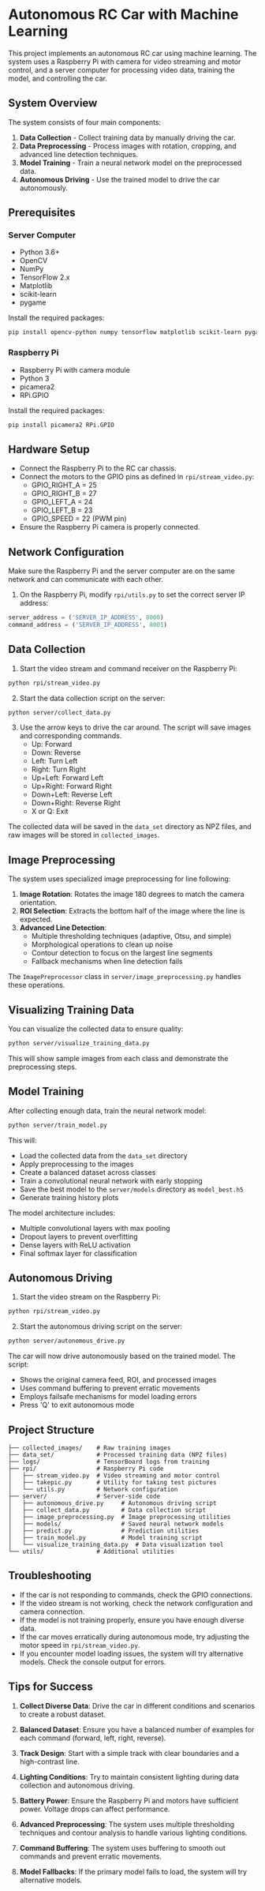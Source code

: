 # Autonomous RC Car with Machine Learning

This project implements an autonomous RC car using machine learning. The system uses a Raspberry Pi with camera for video streaming and motor control, and a server computer for processing video data, training the model, and controlling the car.

## System Overview

The system consists of four main components:

1. **Data Collection** - Collect training data by manually driving the car.
2. **Data Preprocessing** - Process images with rotation, cropping, and advanced line detection techniques.
3. **Model Training** - Train a neural network model on the preprocessed data.
4. **Autonomous Driving** - Use the trained model to drive the car autonomously.

## Prerequisites

### Server Computer
- Python 3.6+
- OpenCV
- NumPy
- TensorFlow 2.x
- Matplotlib
- scikit-learn
- pygame

Install the required packages:
```bash
pip install opencv-python numpy tensorflow matplotlib scikit-learn pygame
```

### Raspberry Pi
- Raspberry Pi with camera module
- Python 3
- picamera2
- RPi.GPIO

Install the required packages:
```bash
pip install picamera2 RPi.GPIO
```

## Hardware Setup

- Connect the Raspberry Pi to the RC car chassis.
- Connect the motors to the GPIO pins as defined in `rpi/stream_video.py`:
  - GPIO_RIGHT_A = 25
  - GPIO_RIGHT_B = 27
  - GPIO_LEFT_A = 24
  - GPIO_LEFT_B = 23
  - GPIO_SPEED = 22 (PWM pin)
- Ensure the Raspberry Pi camera is properly connected.

## Network Configuration

Make sure the Raspberry Pi and the server computer are on the same network and can communicate with each other.

1. On the Raspberry Pi, modify `rpi/utils.py` to set the correct server IP address:
```python
server_address = ('SERVER_IP_ADDRESS', 8000)
command_address = ('SERVER_IP_ADDRESS', 8001)
```

## Data Collection

1. Start the video stream and command receiver on the Raspberry Pi:
```bash
python rpi/stream_video.py
```

2. Start the data collection script on the server:
```bash
python server/collect_data.py
```

3. Use the arrow keys to drive the car around. The script will save images and corresponding commands.
   - Up: Forward
   - Down: Reverse
   - Left: Turn Left
   - Right: Turn Right
   - Up+Left: Forward Left
   - Up+Right: Forward Right
   - Down+Left: Reverse Left
   - Down+Right: Reverse Right
   - X or Q: Exit

The collected data will be saved in the `data_set` directory as NPZ files, and raw images will be stored in `collected_images`.

## Image Preprocessing

The system uses specialized image preprocessing for line following:

1. **Image Rotation**: Rotates the image 180 degrees to match the camera orientation.
2. **ROI Selection**: Extracts the bottom half of the image where the line is expected.
3. **Advanced Line Detection**: 
   - Multiple thresholding techniques (adaptive, Otsu, and simple)
   - Morphological operations to clean up noise
   - Contour detection to focus on the largest line segments
   - Fallback mechanisms when line detection fails

The `ImagePreprocessor` class in `server/image_preprocessing.py` handles these operations.

## Visualizing Training Data

You can visualize the collected data to ensure quality:

```bash
python server/visualize_training_data.py
```

This will show sample images from each class and demonstrate the preprocessing steps.

## Model Training

After collecting enough data, train the neural network model:

```bash
python server/train_model.py
```

This will:
- Load the collected data from the `data_set` directory
- Apply preprocessing to the images
- Create a balanced dataset across classes
- Train a convolutional neural network with early stopping
- Save the best model to the `server/models` directory as `model_best.h5`
- Generate training history plots

The model architecture includes:
- Multiple convolutional layers with max pooling
- Dropout layers to prevent overfitting
- Dense layers with ReLU activation
- Final softmax layer for classification

## Autonomous Driving

1. Start the video stream on the Raspberry Pi:
```bash
python rpi/stream_video.py
```

2. Start the autonomous driving script on the server:
```bash
python server/autonomous_drive.py
```

The car will now drive autonomously based on the trained model. The script:
- Shows the original camera feed, ROI, and processed images
- Uses command buffering to prevent erratic movements
- Employs failsafe mechanisms for model loading errors
- Press 'Q' to exit autonomous mode

## Project Structure

```
├── collected_images/    # Raw training images
├── data_set/            # Processed training data (NPZ files)
├── logs/                # TensorBoard logs from training
├── rpi/                 # Raspberry Pi code
│   ├── stream_video.py  # Video streaming and motor control
│   ├── takepic.py       # Utility for taking test pictures
│   └── utils.py         # Network configuration
├── server/              # Server-side code
│   ├── autonomous_drive.py     # Autonomous driving script
│   ├── collect_data.py         # Data collection script
│   ├── image_preprocessing.py  # Image preprocessing utilities
│   ├── models/                 # Saved neural network models
│   ├── predict.py              # Prediction utilities
│   ├── train_model.py          # Model training script
│   └── visualize_training_data.py  # Data visualization tool
└── utils/               # Additional utilities
```

## Troubleshooting

- If the car is not responding to commands, check the GPIO connections.
- If the video stream is not working, check the network configuration and camera connection.
- If the model is not training properly, ensure you have enough diverse data.
- If the car moves erratically during autonomous mode, try adjusting the motor speed in `rpi/stream_video.py`.
- If you encounter model loading issues, the system will try alternative models. Check the console output for errors.

## Tips for Success

1. **Collect Diverse Data**: Drive the car in different conditions and scenarios to create a robust dataset.

2. **Balanced Dataset**: Ensure you have a balanced number of examples for each command (forward, left, right, reverse).

3. **Track Design**: Start with a simple track with clear boundaries and a high-contrast line.

4. **Lighting Conditions**: Try to maintain consistent lighting during data collection and autonomous driving.

5. **Battery Power**: Ensure the Raspberry Pi and motors have sufficient power. Voltage drops can affect performance.

6. **Advanced Preprocessing**: The system uses multiple thresholding techniques and contour analysis to handle various lighting conditions.

7. **Command Buffering**: The system uses buffering to smooth out commands and prevent erratic movements.

8. **Model Fallbacks**: If the primary model fails to load, the system will try alternative models. 